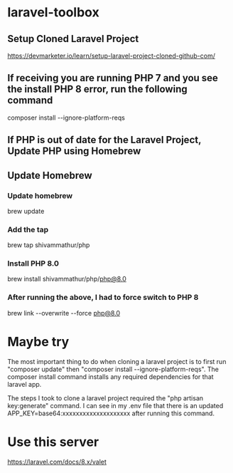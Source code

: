 # laravel-toolbox

## Setup Cloned Laravel Project

https://devmarketer.io/learn/setup-laravel-project-cloned-github-com/

## If receiving you are running PHP 7 and you see the install PHP 8 error, run the following command

composer install --ignore-platform-reqs

## If PHP is out of date for the Laravel Project, Update PHP using Homebrew

## Update Homebrew

### Update homebrew
brew update

### Add the tap
brew tap shivammathur/php

### Install PHP 8.0
brew install shivammathur/php/php@8.0

### After running the above, I had to force switch to PHP 8
brew link --overwrite --force php@8.0




# Maybe try

The most important thing to do when cloning a laravel project is to first run "composer update" then "composer install --ignore-platform-reqs". The composer install command installs any required dependencies for that laravel app.

The steps I took to clone a laravel project required the "php artisan key:generate" command. I can see in my .env file that there is an updated APP_KEY=base64:xxxxxxxxxxxxxxxxxxxx after running this command.

# Use this server

https://laravel.com/docs/8.x/valet
